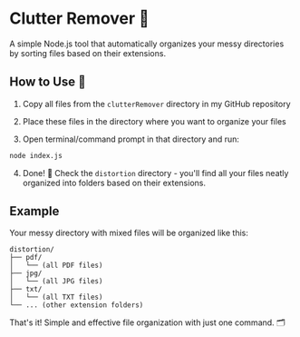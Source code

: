 # Clutter Remover 📂

A simple Node.js tool that automatically organizes your messy directories by sorting files based on their extensions.

## How to Use 🚀

1. Copy all files from the `clutterRemover` directory in my GitHub repository

2. Place these files in the directory where you want to organize your files

3. Open terminal/command prompt in that directory and run:
```bash
node index.js
```

4. Done! 🎉 Check the `distortion` directory - you'll find all your files neatly organized into folders based on their extensions.

## Example
Your messy directory with mixed files will be organized like this:
```
distortion/
├── pdf/
│   └── (all PDF files)
├── jpg/
│   └── (all JPG files)
├── txt/
│   └── (all TXT files)
└── ... (other extension folders)
```

That's it! Simple and effective file organization with just one command. 🗂️

